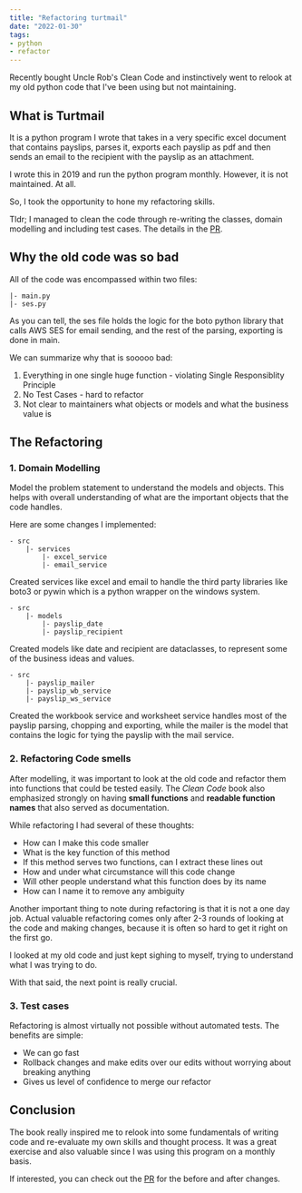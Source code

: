 ```yaml
---
title: "Refactoring turtmail"
date: "2022-01-30"
tags:
- python
- refactor
---
```


Recently bought Uncle Rob's Clean Code and instinctively went to relook at my old python code that I've been using but not maintaining.<!-- excerpt -->

## What is Turtmail
It is a python program I wrote that takes in a very specific excel document that contains payslips, parses it, exports each payslip as pdf and then sends an email to the recipient with the payslip as an attachment. 

I wrote this in 2019 and run the python program monthly. However, it is not maintained. At all. 

So, I took the opportunity to hone my refactoring skills. 

Tldr; I managed to clean the code through re-writing the classes, domain modelling and including test cases. The details in the [PR](https://github.com/kohrongying/turtmail/pull/1/files).

## Why the old code was so bad
All of the code was encompassed within two files:
```
|- main.py
|- ses.py
```
As you can tell, the ses file holds the logic for the boto python library that calls AWS SES for email sending, and the rest of the parsing, exporting is done in main.

We can summarize why that is sooooo bad:
1. Everything in one single huge function - violating Single Responsiblity Principle
2. No Test Cases - hard to refactor
3. Not clear to maintainers what objects or models and what the business value is 

## The Refactoring
### 1. Domain Modelling
Model the problem statement to understand the models and objects. This helps with overall understanding of what are the important objects that the code handles.


Here are some changes I implemented:
```
- src 
    |- services
        |- excel_service
        |- email_service
```

Created services like excel and email to handle the third party libraries like boto3 or pywin which is a python wrapper on the windows system. 

```
- src 
    |- models
        |- payslip_date
        |- payslip_recipient
```
Created models like date and recipient are dataclasses, to represent some of the business ideas and values.

```
- src 
    |- payslip_mailer
    |- payslip_wb_service
    |- payslip_ws_service
```
Created the workbook service and worksheet service handles most of the payslip parsing, chopping and exporting, while the mailer is the model that contains the logic for tying the payslip with the mail service.

### 2. Refactoring Code smells
After modelling, it was important to look at the old code and refactor them into functions that could be tested easily. The _Clean Code_ book also emphasized strongly on having **small functions** and **readable function names** that also served as documentation. 

While refactoring I had several of these thoughts:
- How can I make this code smaller
- What is the key function of this method
- If this method serves two functions, can I extract these lines out
- How and under what circumstance will this code change
- Will other people understand what this function does by its name
- How can I name it to remove any ambiguity 

Another important thing to note during refactoring is that it is not a one day job. Actual valuable refactoring comes only after 2-3 rounds of looking at the code and making changes, because it is often so hard to get it right on the first go. 

I looked at my old code and just kept sighing to myself, trying to understand what I was trying to do.

With that said, the next point is really crucial.


### 3. Test cases
Refactoring is almost virtually not possible without automated tests. The benefits are simple:
- We can go fast
- Rollback changes and make edits over our edits without worrying about breaking anything
- Gives us level of confidence to merge our refactor

## Conclusion
The book really inspired me to relook into some fundamentals of writing code and re-evaluate my own skills and thought process.  It was a great exercise and also valuable since I was using this program on a monthly basis.

If interested, you can check out the [PR](https://github.com/kohrongying/turtmail/pull/1/files) for the before and after changes. 